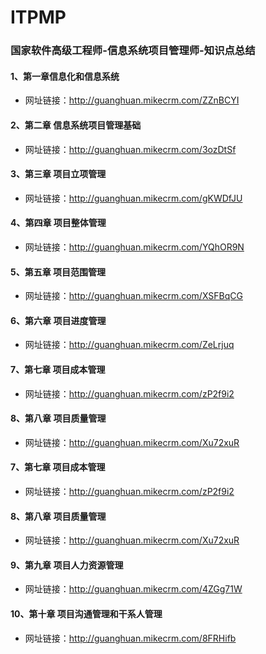 # ITPMP
### 国家软件高级工程师-信息系统项目管理师-知识点总结


#### 1、第一章信息化和信息系统
* 网址链接：http://guanghuan.mikecrm.com/ZZnBCYI  


#### 2、第二章 信息系统项目管理基础
* 网址链接：http://guanghuan.mikecrm.com/3ozDtSf


#### 3、第三章 项目立项管理
* 网址链接：http://guanghuan.mikecrm.com/gKWDfJU  


#### 4、第四章 项目整体管理
* 网址链接：http://guanghuan.mikecrm.com/YQhOR9N 


#### 5、第五章 项目范围管理
* 网址链接：http://guanghuan.mikecrm.com/XSFBqCG


#### 6、第六章 项目进度管理
* 网址链接：http://guanghuan.mikecrm.com/ZeLrjuq  


#### 7、第七章 项目成本管理
* 网址链接：http://guanghuan.mikecrm.com/zP2f9i2


#### 8、第八章 项目质量管理
* 网址链接：http://guanghuan.mikecrm.com/Xu72xuR


#### 7、第七章 项目成本管理
* 网址链接：http://guanghuan.mikecrm.com/zP2f9i2


#### 8、第八章 项目质量管理
* 网址链接：http://guanghuan.mikecrm.com/Xu72xuR


#### 9、第九章 项目人力资源管理
* 网址链接：http://guanghuan.mikecrm.com/4ZGg71W


#### 10、第十章 项目沟通管理和干系人管理
* 网址链接：http://guanghuan.mikecrm.com/8FRHifb 

